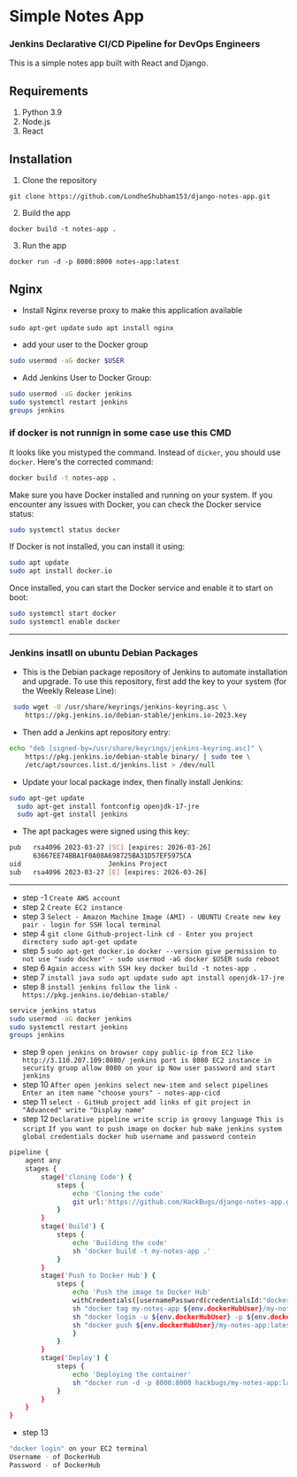 # Simple Notes App
### Jenkins Declarative CI/CD Pipeline for DevOps Engineers 
This is a simple notes app built with React and Django.

## Requirements
1. Python 3.9
2. Node.js
3. React

## Installation
1. Clone the repository
```
git clone https://github.com/LondheShubham153/django-notes-app.git
```

2. Build the app
```
docker build -t notes-app .
```

3. Run the app
```
docker run -d -p 8000:8000 notes-app:latest
```

## Nginx

- Install Nginx reverse proxy to make this application available

`sudo apt-get update`
`sudo apt install nginx`

- add your user to the Docker group
```sh
sudo usermod -aG docker $USER
```
- Add Jenkins User to Docker Group:
```sh
sudo usermod -aG docker jenkins
sudo systemctl restart jenkins
groups jenkins
```
### if docker is not runnign in some case use this CMD
It looks like you mistyped the command. Instead of `dicker`, you should use `docker`. Here's the corrected command:

```bash
docker build -t notes-app .
```

Make sure you have Docker installed and running on your system. If you encounter any issues with Docker, you can check the Docker service status:

```bash
sudo systemctl status docker
```

If Docker is not installed, you can install it using:

```bash
sudo apt update
sudo apt install docker.io
```

Once installed, you can start the Docker service and enable it to start on boot:

```bash
sudo systemctl start docker
sudo systemctl enable docker
```
-------------------------------------------------------------------------
### Jenkins insatll on ubuntu Debian Packages
- This is the Debian package repository of Jenkins to automate installation and upgrade. To use this repository, first add the key to your system (for the Weekly Release Line):
```sh
 sudo wget -O /usr/share/keyrings/jenkins-keyring.asc \
    https://pkg.jenkins.io/debian-stable/jenkins.io-2023.key
```
- Then add a Jenkins apt repository entry:
```sh
echo "deb [signed-by=/usr/share/keyrings/jenkins-keyring.asc]" \
    https://pkg.jenkins.io/debian-stable binary/ | sudo tee \
    /etc/apt/sources.list.d/jenkins.list > /dev/null
 ```
- Update your local package index, then finally install Jenkins:
```sh
sudo apt-get update
  sudo apt-get install fontconfig openjdk-17-jre
  sudo apt-get install jenkins
```
- The apt packages were signed using this key:
```sh
pub   rsa4096 2023-03-27 [SC] [expires: 2026-03-26]
      63667EE74BBA1F0A08A698725BA31D57EF5975CA
uid                      Jenkins Project 
sub   rsa4096 2023-03-27 [E] [expires: 2026-03-26]
```
-------------------------------------------------------------------
- step -1
`Create AWS account`
- step 2
`Create EC2 instance`
- step 3
`Select - Amazon Machine Image (AMI) - UBUNTU
Create new key pair - login for SSH local terminal`
- step 4
`git clone Github-project-link
cd - Enter you project directory
sudo apt-get update`
- step 5
`sudo apt-get docker.io
docker --version
give permission to not use "sudo docker" - sudo usermod -aG docker $USER
sudo reboot`
- step 6
`Again access with SSH key
docker build -t notes-app .`
- step 7
`install java
sudo apt update
sudo apt install
openjdk-17-jre`
- step 8
`install jenkins
follow the link - https://pkg.jenkins.io/debian-stable/
`
```sh
service jenkins status
sudo usermod -aG docker jenkins
sudo systemctl restart jenkins
groups jenkins
```
- step 9
`open jenkins on browser copy public-ip from EC2 like http://3.110.207.109:8080/ jenkins port is 8080
EC2 instance in security gruop allow 8080 on your ip
Now user password and start jenkins`
- step 10
`After open jenkins select new-item and select pipelines
Enter an item name "choose yours" - notes-app-cicd`
- step 11
`select - GitHub project add links of git project
in "Advanced" write "Display name"`
- step 12
`Declarative pipeline write scrip in groovy language
This is script`
`If you want to push image on docker hub make jenkins system global credentials
docker hub username and password contein`
```sh
pipeline {
    agent any
    stages {
        stage('cloning Code') {
            steps {
                echo 'Cloning the code'
                git url:'https://github.com/HackBugs/django-notes-app.git', branch: 'main'
            }
        }
        stage('Build') {
            steps {
                echo 'Building the code'
                sh 'docker build -t my-notes-app .'
            }
        }
        stage('Push to Docker Hub') {
            steps {
                echo 'Push the image to Docker Hub'
                withCredentials([usernamePassword(credentialsId:"dockerHub" ,passwordVariable:"dockerHubPass", usernameVariable:"dockerHubUser")]){
                sh "docker tag my-notes-app ${env.dockerHubUser}/my-notes-app:latest"
                sh "docker login -u ${env.dockerHubUser} -p ${env.dockerHubPass}"
                sh "docker push ${env.dockerHubUser}/my-notes-app:latest"
                }
            }
        }
        stage('Deploy') {
            steps {
                echo 'Deploying the container'
                sh "docker run -d -p 8000:8000 hackbugs/my-notes-app:latest" /*"docker-compose down && docker-compose up -d"*/
            }
        }
    }
}
```
- step 13
```sh
"docker login" on your EC2 terminal
Username - of DockerHub
Password - of DockerHub
```
